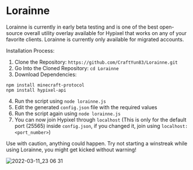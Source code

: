 # Lorainne
Lorainne is currently in early beta testing and is one of the best open-source overall utility overlay available for Hypixel that works on any of your favorite clients. Lorainne is currently only available for migrated accounts.

Installation Process:

1. Clone the Repository: `https://github.com/CraftYun83/Lorainne.git`
2. Go Into the Cloned Repository: `cd Lorainne`
3. Download Dependencies:

`npm install minecraft-protocol`
<br>
`npm install hypixel-api`

4. Run the script using `node lorainne.js`
5. Edit the generated `config.json` file with the required values
6. Run the script again using `node lorainne.js`
7. You can now join Hypixel through `localhost`
(This is only for the default port (25565) inside `config.json`, if you changed it, join using `localhost:<port_number>`)

Use with caution, anything could happen. Try not starting a winstreak while using Lorainne, you might get kicked without warning!


![2022-03-11_23 06 31](https://user-images.githubusercontent.com/47018858/157893794-4fcc0105-3ac1-4145-87a5-6ced7921c048.png)
